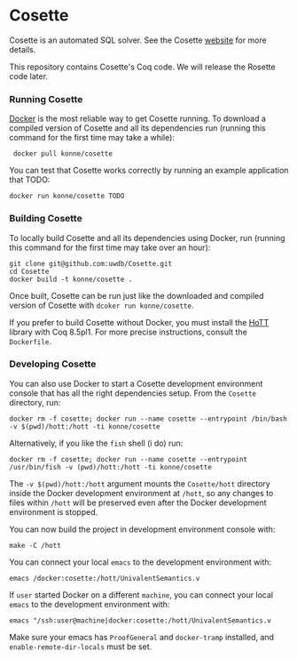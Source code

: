 Cosette
=======

Cosette is an automated SQL solver. See the Cosette [website][web] for more details.

This repository contains Cosette's Coq code. We will release the Rosette code later.


### Running Cosette

[Docker][docker] is the most reliable way to get Cosette running. To download a compiled version of Cosette and all its dependencies run (running this command for the first time may take a while):

     docker pull konne/cosette
     
You can test that Cosette works correctly by running an example application that TODO:

    docker run konne/cosette TODO
 
### Building Cosette

To locally build Cosette and all its dependencies using Docker, run (running this command for the first
time may take over an hour):

    git clone git@github.com:uwdb/Cosette.git
    cd Cosette
    docker build -t konne/cosette .

Once built, Cosette can be run just like the downloaded and compiled version of Cosette with `dcoker run konne/cosette`.

If you prefer to build Cosette without Docker, you must install the [HoTT](https://github.com/HoTT/HoTT) library with Coq 8.5pl1. For more precise instructions, consult the `Dockerfile`.

### Developing Cosette

You can also use Docker to start a Cosette development environment console that has
all the right dependencies setup. From the `Cosette` directory, run:

    docker rm -f cosette; docker run --name cosette --entrypoint /bin/bash -v $(pwd)/hott:/hott -ti konne/cosette

Alternatively, if you like the `fish` shell (i do) run:

    docker rm -f cosette; docker run --name cosette --entrypoint /usr/bin/fish -v (pwd)/hott:/hott -ti konne/cosette

The `-v $(pwd)/hott:/hott` argument mounts the `Cosette/hott` directory inside the Docker development environment at `/hott`, so any changes to files within `/hott` will be preserved even after the Docker development environment is stopped.

You can now build the project in development environment console with:

    make -C /hott

You can connect your local `emacs` to the development environment with:

    emacs /docker:cosette:/hott/UnivalentSemantics.v

If `user` started Docker on a different `machine`, you can connect your local `emacs` to the development environment with:

    emacs "/ssh:user@machine|docker:cosette:/hott/UnivalentSemantics.v

Make sure your emacs has `ProofGeneral` and `docker-tramp` installed, and
`enable-remote-dir-locals` must be set.


[web]: http://cosette.cs.washington.edu/.
[docker]: https://docs.docker.com/engine/understanding-docker/
